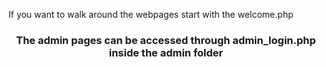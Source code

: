  If you want to walk around the webpages start with the welcome.php
<h3><center> The admin pages can be accessed through admin_login.php inside the admin folder </center></h3>
